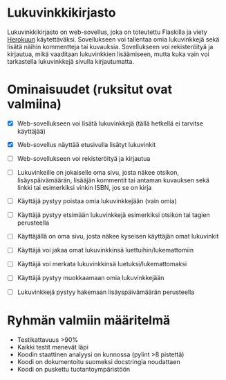 # Lukuvinkkikirjasto
Lukuvinkkikirjasto on web-sovellus, joka on toteutettu Flaskilla ja viety [Herokuun](https://ryhma4ohtu2021miniproject.herokuapp.com/) käytettäväksi.
Sovellukseen voi tallentaa omia lukuvinkkejä sekä lisätä näihin kommentteja tai kuvauksia.
Sovellukseen voi rekisteröityä ja kirjautua, mikä vaaditaan lukuvinkkien lisäämiseen, mutta kuka vain voi tarkastella lukuvinkkejä sivulla kirjautumatta.

# Ominaisuudet (ruksitut ovat valmiina)

- [x] Web-sovellukseen voi lisätä lukuvinkkejä (tällä hetkellä ei tarvitse käyttäjää)
- [x] Web-sovellus näyttää etusivulla lisätyt lukuvinkit
- [ ] Web-sovellukseen voi rekisteröityä ja kirjautua
- [ ] Lukuvinkeille on jokaiselle oma sivu, josta näkee otsikon, lisäyspäivämäärän, lisääjän kommentit tai antaman kuvauksen sekä linkki tai esimerkiksi vinkin ISBN, jos se on kirja
- [ ] Käyttäjä pystyy poistaa omia lukuvinkkejään (vain omia)
- [ ] Käyttäjä pystyy etsimään lukuvinkkejä esimerkiksi otsikon tai tagien perusteella
- [ ] Käyttäjällä on oma sivu, josta näkee kyseisen käyttäjän omat lukuvinkit
- [ ] Käyttäjä voi jakaa omat lukuvinkkinsä luettuihin/lukemattomiin
- [ ] Käyttäjä voi merkata lukuvinkkinsä luetuksi/lukemattomaksi
- [ ] Käyttäjä pystyy muokkaamaan omia lukuvinkkejään
- [ ] Lukuvinkkejä pystyy hakemaan lisäyspäivämäärän perusteella


# Ryhmän valmiin määritelmä
- Testikattavuus >90%
- Kaikki testit menevät läpi
- Koodin staattinen analyysi on kunnossa (pylint >8 pistettä)
- Koodi on dokumentoitu suomeksi docstringia noudattaen
- Koodi on puskettu tuotantoympäristöön
